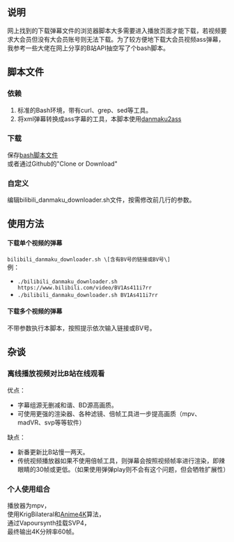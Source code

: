 ## 说明
网上找到的下载弹幕文件的浏览器脚本大多需要进入播放页面才能下载，若视频要求大会员但没有大会员账号则无法下载。为了较方便地下载大会员视频ass弹幕，我参考一些大佬在网上分享的B站API抽空写了个bash脚本。

## 脚本文件
### 依赖
1. 标准的Bash环境，带有curl、grep、sed等工具。
2. 将xml弹幕转换成ass字幕的工具，本脚本使用[danmaku2ass](https://github.com/m13253/danmaku2ass "danmaku2ass")

### 下载
保存[bash脚本文件](https://github.com/KirbyKFC/bilibili_danmaku_downloader/raw/master/bilibili_danmaku_downloader.sh "bash脚本文件")  
或者通过Github的"Clone or Download"

### 自定义
编辑bilibili_danmaku_downloader.sh文件，按需修改前几行的参数。

## 使用方法
#### 下载单个视频的弹幕  
`bilibili_danmaku_downloader.sh \[含有BV号的链接或BV号\]`  
例：   
- `./bilibili_danmaku_downloader.sh https://www.bilibili.com/video/BV1As411i7rr`
- `./bilibili_danmaku_downloader.sh BV1As411i7rr`

#### 下载多个视频的弹幕  
不带参数执行本脚本，按照提示依次输入链接或BV号。

## 杂谈
### 离线播放视频对比B站在线观看
优点：  
- 字幕组源无删减和谐、BD源高画质。
- 可使用更强的渲染器、各种滤镜、倍帧工具进一步提高画质（mpv、madVR、svp等等软件）

缺点：  
- 新番更新比B站慢一两天。
- 传统视频播放器如果不使用倍帧工具，则弹幕会按照视频帧率进行渲染，即辣眼睛的30帧或更低。（如果使用弹弹play则不会有这个问题，但会牺牲扩展性）

### 个人使用组合
播放器为mpv，  
使用KrigBilateral和[Anime4K](https://github.com/bloc97/Anime4K "Anime4K")算法，  
通过Vapoursynth挂载SVP4，  
最终输出4K分辨率60帧。
